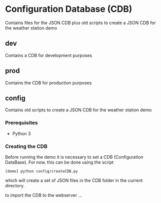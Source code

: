 # Configuration Database (CDB)

Contains files for the JSON CDB plus old scripts to create a JSON CDB for the weather station demo

## dev
Contains a CDB for development purposes

## prod
Contains the CDB for production purposes

## config
Contains old scripts to create a JSON CDB for the weather station demo

### Prerequisites

- Python 3

### Creating the CDB

Before running the demo it is necessary to set a CDB (Configuration DataBase). For now, this can be done using the script

```
[demo] python config/createCDB.py
```
which will create a set of JSON files in the CDB folder in the current directory.

to import the CDB to the webserver ...
